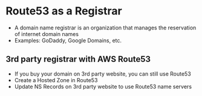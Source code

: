 # Route53 as a Registrar

* A domain name registrar is an organization that manages the reservation of internet domain names
* Examples: GoDaddy, Google Domains, etc.

## 3rd party registrar with AWS Route53

* If you buy your domain on 3rd party website, you can still use Route53
* Create a Hosted Zone in Route53
* Update NS Records on 3rd party website to use Route53 name servers
